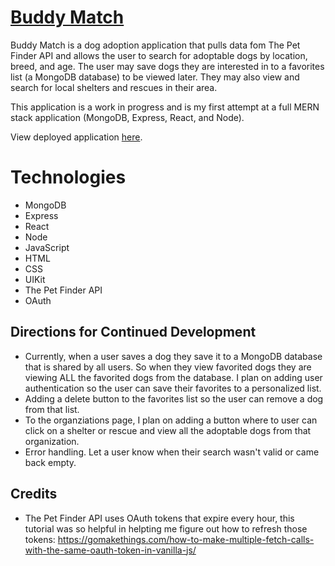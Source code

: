 # [Buddy Match](https://buddy-match-dotcom.herokuapp.com/)

Buddy Match is a dog adoption application that pulls data fom The Pet Finder API and allows the user to search for adoptable dogs by location, breed, and age. The user may save dogs they are interested in to a favorites list (a MongoDB database) to be viewed later. They may also view and search for local shelters and rescues in their area. 

This application is a work in progress and is my first attempt at a full MERN stack application (MongoDB, Express, React, and Node).

View deployed application [here](https://buddy-match-dotcom.herokuapp.com/).

# Technologies
* MongoDB
* Express
* React
* Node
* JavaScript
* HTML
* CSS
* UIKit
* The Pet Finder API
* OAuth

## Directions for Continued Development
* Currently, when a user saves a dog they save it to a MongoDB database that is shared by all users. So when they view favorited dogs they are viewing ALL the favorited dogs from the database. I plan on adding user authentication so the user can save their favorites to a personalized list.
* Adding a delete button to the favorites list so the user can remove a dog from that list.
* To the organziations page, I plan on adding a button where to user can click on a shelter or rescue and view all the adoptable dogs from that organization.
* Error handling. Let a user know when their search wasn't valid or came back empty.

## Credits
* The Pet Finder API uses OAuth tokens that expire every hour, this tutorial was so helpful in helpting me figure out how to refresh those tokens: https://gomakethings.com/how-to-make-multiple-fetch-calls-with-the-same-oauth-token-in-vanilla-js/